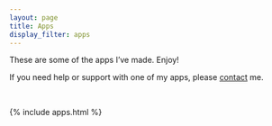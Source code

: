 ```yaml
---
layout: page
title: Apps
display_filter: apps
---
```


These are some of the apps I’ve made. Enjoy!

If you need help or support with one of my apps, please [contact](/contact) me.

<br>

{% include apps.html %}
